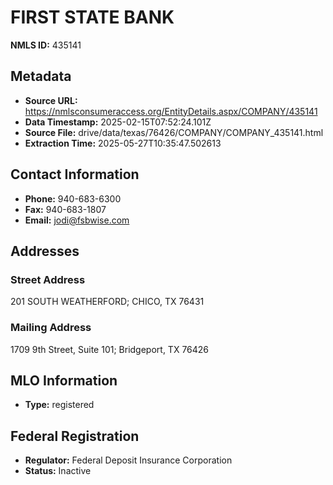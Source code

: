 # FIRST STATE BANK

**NMLS ID:** 435141

## Metadata
- **Source URL:** https://nmlsconsumeraccess.org/EntityDetails.aspx/COMPANY/435141
- **Data Timestamp:** 2025-02-15T07:52:24.101Z
- **Source File:** drive/data/texas/76426/COMPANY/COMPANY_435141.html
- **Extraction Time:** 2025-05-27T10:35:47.502613

## Contact Information
- **Phone:** 940-683-6300
- **Fax:** 940-683-1807
- **Email:** jodi@fsbwise.com

## Addresses
### Street Address
201 SOUTH WEATHERFORD; CHICO, TX 76431

### Mailing Address
1709 9th Street, Suite 101; Bridgeport, TX 76426

## MLO Information
- **Type:** registered

## Federal Registration
- **Regulator:** Federal Deposit Insurance Corporation
- **Status:** Inactive
